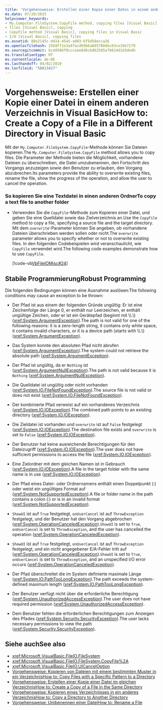 ```yaml
---
title: 'Vorgehensweise: Erstellen einer Kopie einer Datei in einem anderen Verzeichnis in Visual Basic'
ms.date: 07/20/2015
helpviewer_keywords:
- My.Computer.FileSystem.CopyFile method, copying files [Visual Basic]
- files [Visual Basic], copying
- CopyFile method [Visual Basic], copying files in Visual Basic
- I/O [Visual Basic], copying files
ms.assetid: 88e2145c-d414-45a5-ad03-6f5d58ecca26
ms.openlocfilehash: 25b9ff1e3a97acd69b6a885788dbc83ce19e71f9
ms.sourcegitcommit: bce0586f0cccaae6d6cbd625d5a7b824d1d3de4b
ms.translationtype: HT
ms.contentlocale: de-DE
ms.lasthandoff: 04/02/2019
ms.locfileid: "58813417"
---
```

# <a name="how-to-create-a-copy-of-a-file-in-a-different-directory-in-visual-basic"></a><span data-ttu-id="5b8c5-102">Vorgehensweise: Erstellen einer Kopie einer Datei in einem anderen Verzeichnis in Visual Basic</span><span class="sxs-lookup"><span data-stu-id="5b8c5-102">How to: Create a Copy of a File in a Different Directory in Visual Basic</span></span>
<span data-ttu-id="5b8c5-103">Mit der `My.Computer.FileSystem.CopyFile`-Methode können Sie Dateien kopieren.</span><span class="sxs-lookup"><span data-stu-id="5b8c5-103">The `My.Computer.FileSystem.CopyFile` method allows you to copy files.</span></span> <span data-ttu-id="5b8c5-104">Die Parameter der Methode bieten die Möglichkeit, vorhandene Dateien zu überschreiben, die Datei umzubenennen, den Fortschritt des Vorgangs anzuzeigen sowie den Benutzer zu erlauben, den Vorgang abzubrechen.</span><span class="sxs-lookup"><span data-stu-id="5b8c5-104">Its parameters provide the ability to overwrite existing files, rename the file, show the progress of the operation, and allow the user to cancel the operation.</span></span>  
  
### <a name="to-copy-a-text-file-to-another-folder"></a><span data-ttu-id="5b8c5-105">So kopieren Sie eine Textdatei in einen anderen Ordner</span><span class="sxs-lookup"><span data-stu-id="5b8c5-105">To copy a text file to another folder</span></span>  
  
-   <span data-ttu-id="5b8c5-106">Verwenden Sie die `CopyFile`-Methode zum Kopieren einer Datei, und geben Sie eine Quelldatei sowie das Zielverzeichnis an.</span><span class="sxs-lookup"><span data-stu-id="5b8c5-106">Use the `CopyFile` method to copy a file, specifying a source file and the target directory.</span></span> <span data-ttu-id="5b8c5-107">Mit dem `overwrite`-Parameter können Sie angeben, ob vorhandene Dateien überschrieben werden sollen oder nicht.</span><span class="sxs-lookup"><span data-stu-id="5b8c5-107">The `overwrite` parameter allows you to specify whether or not to overwrite existing files.</span></span> <span data-ttu-id="5b8c5-108">In den folgenden Codebeispielen wird veranschaulicht, wie `CopyFile` verwendet wird.</span><span class="sxs-lookup"><span data-stu-id="5b8c5-108">The following code examples demonstrate how to use `CopyFile`.</span></span>  
  
     [!code-vb[VbFileIOMisc#24](~/samples/snippets/visualbasic/VS_Snippets_VBCSharp/VbFileIOMisc/VB/Class1.vb#24)]  
  
## <a name="robust-programming"></a><span data-ttu-id="5b8c5-109">Stabile Programmierung</span><span class="sxs-lookup"><span data-stu-id="5b8c5-109">Robust Programming</span></span>  
 <span data-ttu-id="5b8c5-110">Die folgenden Bedingungen können eine Ausnahme auslösen:</span><span class="sxs-lookup"><span data-stu-id="5b8c5-110">The following conditions may cause an exception to be thrown:</span></span>  
  
-   <span data-ttu-id="5b8c5-111">Der Pfad ist aus einem der folgenden Gründe ungültig: Er ist eine Zeichenfolge der Länge 0, er enthält nur Leerzeichen, er enthält ungültige Zeichen, oder er ist ein Gerätepfad (beginnt mit \\\\.\\) (<xref:System.ArgumentException>).</span><span class="sxs-lookup"><span data-stu-id="5b8c5-111">The path is not valid for one of the following reasons: it is a zero-length string, it contains only white space, it contains invalid characters, or it is a device path (starts with \\\\.\\) (<xref:System.ArgumentException>).</span></span>  
  
-   <span data-ttu-id="5b8c5-112">Das System konnte den absoluten Pfad nicht abrufen (<xref:System.ArgumentException>).</span><span class="sxs-lookup"><span data-stu-id="5b8c5-112">The system could not retrieve the absolute path (<xref:System.ArgumentException>).</span></span>  
  
-   <span data-ttu-id="5b8c5-113">Der Pfad ist ungültig, da er `Nothing` ist (<xref:System.ArgumentNullException>).</span><span class="sxs-lookup"><span data-stu-id="5b8c5-113">The path is not valid because it is `Nothing` (<xref:System.ArgumentNullException>).</span></span>  
  
-   <span data-ttu-id="5b8c5-114">Die Quelldatei ist ungültig oder nicht vorhanden (<xref:System.IO.FileNotFoundException>).</span><span class="sxs-lookup"><span data-stu-id="5b8c5-114">The source file is not valid or does not exist (<xref:System.IO.FileNotFoundException>).</span></span>  
  
-   <span data-ttu-id="5b8c5-115">Der kombinierte Pfad verweist auf ein vorhandenes Verzeichnis (<xref:System.IO.IOException>).</span><span class="sxs-lookup"><span data-stu-id="5b8c5-115">The combined path points to an existing directory (<xref:System.IO.IOException>).</span></span>  
  
-   <span data-ttu-id="5b8c5-116">Die Zieldatei ist vorhanden und `overwrite` ist auf `False` festgelegt (<xref:System.IO.IOException>).</span><span class="sxs-lookup"><span data-stu-id="5b8c5-116">The destination file exists and `overwrite` is set to `False` (<xref:System.IO.IOException>).</span></span>  
  
-   <span data-ttu-id="5b8c5-117">Der Benutzer hat keine ausreichende Berechtigungen für den Dateizugriff (<xref:System.IO.IOException>).</span><span class="sxs-lookup"><span data-stu-id="5b8c5-117">The user does not have sufficient permissions to access the file (<xref:System.IO.IOException>).</span></span>  
  
-   <span data-ttu-id="5b8c5-118">Eine Zielordner mit dem gleichen Namen ist in Gebrauch (<xref:System.IO.IOException>).</span><span class="sxs-lookup"><span data-stu-id="5b8c5-118">A file in the target folder with the same name is in use (<xref:System.IO.IOException>).</span></span>  
  
-   <span data-ttu-id="5b8c5-119">Der Pfad eines Datei- oder Ordnernamens enthält einen Doppelpunkt (:) oder weist ein ungültiges Format auf (<xref:System.NotSupportedException>).</span><span class="sxs-lookup"><span data-stu-id="5b8c5-119">A file or folder name in the path contains a colon (:) or is in an invalid format (<xref:System.NotSupportedException>).</span></span>  
  
-   <span data-ttu-id="5b8c5-120">`ShowUI` ist auf `True` festgelegt, `onUserCancel` ist auf `ThrowException` festgelegt, und der Benutzer hat den Vorgang abgebrochen (<xref:System.OperationCanceledException>).</span><span class="sxs-lookup"><span data-stu-id="5b8c5-120">`ShowUI` is set to `True`, `onUserCancel` is set to `ThrowException`, and the user has cancelled the operation (<xref:System.OperationCanceledException>).</span></span>  
  
-   <span data-ttu-id="5b8c5-121">`ShowUI` ist auf `True` festgelegt, `onUserCancel` ist auf `ThrowException` festgelegt, und ein nicht angegebener E/A-Fehler tritt auf (<xref:System.OperationCanceledException>).</span><span class="sxs-lookup"><span data-stu-id="5b8c5-121">`ShowUI` is set to `True`, `onUserCancel` is set to `ThrowException`, and an unspecified I/O error occurs (<xref:System.OperationCanceledException>).</span></span>  
  
-   <span data-ttu-id="5b8c5-122">Der Pfad überschreitet die im System definierte maximale Länge (<xref:System.IO.PathTooLongException>).</span><span class="sxs-lookup"><span data-stu-id="5b8c5-122">The path exceeds the system-defined maximum length (<xref:System.IO.PathTooLongException>).</span></span>  
  
-   <span data-ttu-id="5b8c5-123">Der Benutzer verfügt nicht über die erforderliche Berechtigung (<xref:System.UnauthorizedAccessException>).</span><span class="sxs-lookup"><span data-stu-id="5b8c5-123">The user does not have required permission (<xref:System.UnauthorizedAccessException>).</span></span>  
  
-   <span data-ttu-id="5b8c5-124">Dem Benutzer fehlen die erforderlichen Berechtigungen zum Anzeigen des Pfades (<xref:System.Security.SecurityException>).</span><span class="sxs-lookup"><span data-stu-id="5b8c5-124">The user lacks necessary permissions to view the path (<xref:System.Security.SecurityException>).</span></span>  
  
## <a name="see-also"></a><span data-ttu-id="5b8c5-125">Siehe auch</span><span class="sxs-lookup"><span data-stu-id="5b8c5-125">See also</span></span>

- <xref:Microsoft.VisualBasic.FileIO.FileSystem>
- <xref:Microsoft.VisualBasic.FileIO.FileSystem.CopyFile%2A>
- <xref:Microsoft.VisualBasic.FileIO.UICancelOption>
- [<span data-ttu-id="5b8c5-126">Vorgehensweise: Kopieren von Dateien mit einem bestimmten Muster in ein Verzeichnis</span><span class="sxs-lookup"><span data-stu-id="5b8c5-126">How to: Copy Files with a Specific Pattern to a Directory</span></span>](../../../../visual-basic/developing-apps/programming/drives-directories-files/how-to-copy-files-with-a-specific-pattern-to-a-directory.md)
- [<span data-ttu-id="5b8c5-127">Vorgehensweise: Erstellen einer Kopie einer Datei im gleichen Verzeichnis</span><span class="sxs-lookup"><span data-stu-id="5b8c5-127">How to: Create a Copy of a File in the Same Directory</span></span>](../../../../visual-basic/developing-apps/programming/drives-directories-files/how-to-create-a-copy-of-a-file-in-the-same-directory.md)
- [<span data-ttu-id="5b8c5-128">Vorgehensweise: Kopieren eines Verzeichnisses in ein anderes Verzeichnis</span><span class="sxs-lookup"><span data-stu-id="5b8c5-128">How to: Copy a Directory to Another Directory</span></span>](../../../../visual-basic/developing-apps/programming/drives-directories-files/how-to-copy-a-directory-to-another-directory.md)
- [<span data-ttu-id="5b8c5-129">Vorgehensweise: Umbenennen einer Datei</span><span class="sxs-lookup"><span data-stu-id="5b8c5-129">How to: Rename a File</span></span>](../../../../visual-basic/developing-apps/programming/drives-directories-files/how-to-rename-a-file.md)
